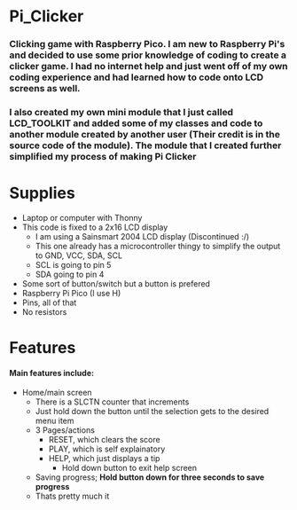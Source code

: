 # Pi_Clicker
### Clicking game with Raspberry Pico. I am new to Raspberry Pi's and decided to use some prior knowledge of coding to create a clicker game. I had no internet help and just went off of my own coding experience and had learned how to code onto LCD screens as well.
### I also created my own mini module that I just called LCD_TOOLKIT and added some of my classes and code to another module created by another user (Their credit is in the source code of the module). The module that I created further simplified my process of making Pi Clicker

# Supplies
 - Laptop or computer with Thonny
 - This code is fixed to a 2x16 LCD display
      - I am using a Sainsmart 2004 LCD display (Discontinued :/)
      - This one already has a microcontroller thingy to simplify the output to GND, VCC, SDA, SCL
      - SCL is going to pin 5
      - SDA going to pin 4
 - Some sort of button/switch but a button is prefered
 - Raspberry Pi Pico (I use H)
 - Pins, all of that
 - No resistors

# Features
#### Main features include:
 - Home/main screen
    - There is a SLCTN counter that increments
    - Just hold down the button until the selection gets to the desired menu item
    - 3 Pages/actions
       - RESET, which clears the score
       - PLAY, which is self explainatory
       - HELP, which just displays a tip
          - Hold down button to exit help screen
    - Saving progress; **Hold button down for three seconds to save progress**
    - Thats pretty much it        


